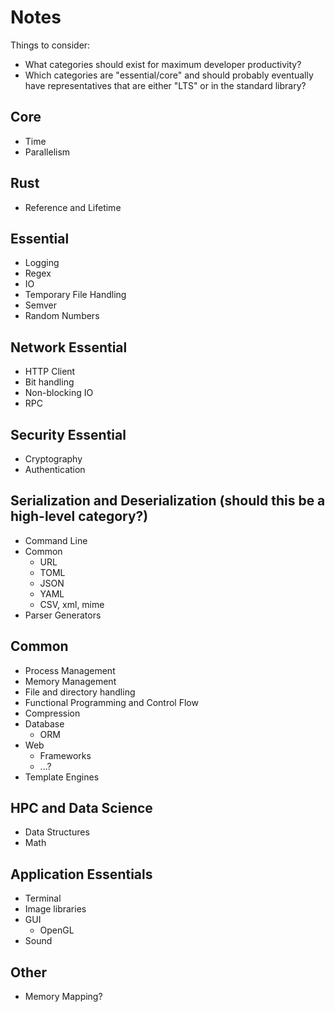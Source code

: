 # Notes

Things to consider:
- What categories should exist for maximum developer productivity?
- Which categories are "essential/core" and should probably eventually have representatives that are either "LTS" or in the standard library?

## Core

- Time
- Parallelism

## Rust

- Reference and Lifetime 

## Essential

- Logging
- Regex
- IO
- Temporary File Handling
- Semver
- Random Numbers

## Network Essential

- HTTP Client
- Bit handling
- Non-blocking IO
- RPC

## Security Essential

- Cryptography
- Authentication

## Serialization and Deserialization (should this be a high-level category?)

- Command Line
- Common
    - URL
    - TOML
    - JSON
    - YAML
    - CSV, xml, mime
- Parser Generators

## Common

- Process Management
- Memory Management
- File and directory handling
- Functional Programming and Control Flow
- Compression
- Database 
    - ORM
- Web
    - Frameworks
    - ...?
- Template Engines

## HPC and Data Science

- Data Structures
- Math

## Application Essentials


- Terminal 
- Image libraries
- GUI
    - OpenGL
- Sound

## Other

- Memory Mapping? 
